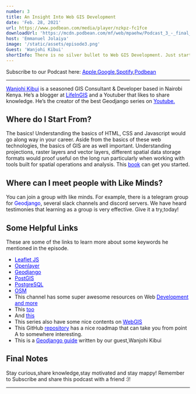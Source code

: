 ```yaml
---
number: 3
title: An Insight Into Web GIS Development
date: 'Feb. 28, 2021'
url: https://www.podbean.com/media/player/nzkpz-fc1fce
downloadUrl: 'https://mcdn.podbean.com/mf/web/mpaehw/Podcast_3_-_final_render_V2_8drn3.mp3'
host: 'Emmanuel Jolaiya'
image: '/static/assets/episode3.png'
Guest: 'Wanjohi Kibui'
shortInfo: There is no silver bullet to Web GIS Development. Just start somewhere and be consistent, it brings about improvement...
---
```

Subscribe to our Podcast here: <a target="_blank" href="https://podcasts.apple.com/ng/podcast/africa-geoconvo-podcast/id1549049632" style='color:blue;'>Apple</a>,<a target="_blank" href="https://www.google.com/podcasts?feed=aHR0cHM6Ly9mZWVkLnBvZGJlYW4uY29tL2FmcmljYWdlb2NvbnZvL2ZlZWQueG1s" style='color:blue;'>Google</a>,<a target="_blank" href="https://africageoconvo.podbean.com/" style='color:blue;'>Spotify</a>,<a target="_blank" href="https://africageoconvo.podbean.com/" style='color:blue;'>Podbean</a>
<hr>


 <a href="https://twitter.com/wanjohikibui" target="_blank"  style='color:blue;'>Wanjohi Kibui</a> is a seasoned GIS Consultant & Developer based in Nairobi Kenya. He’s a blogger at <a href="https://lifeingis.com" target="_blank"  style='color:blue;'>LifeInGIS</a> and a Youtuber that likes to share knowledge. He’s the creator of the best Geodjango series on <a href="https://youtube.com/watch?v=QiLO3MQxvds&list=PL7amXK4vKqATa_KrfQ3_tEF_ywAgAqWeJ" target="_blank"  style='color:blue;'>Youtube.</a>


<h2>Where do I Start From?</h2>
 
The basics!  Understanding the basics of HTML, CSS and Javascript would go along way in your career. Aside from the basics of these web technologies, the basics of GIS are as well important. Understanding projections, raster layers and vector layers, different spatial data storage formats would proof useful on the long run particularly when working with tools built for spatial operations and analysis. This <a href="https://www.amazon.com/GIS-Fundamentals-Geographic-Information-Systems/dp/1593995520" style='color:blue;' target="_blank">book</a> can get you started.

<h2>Where can I meet people with Like Minds?</h2>

You can join a group with like minds. For example, there is a telegram group for <a style='color:blue;' herf="https://t.me/joinchat/D6VfOBIfhHh4i8yZ19sqbQ" target="_blank">Geodjango</a>, several slack channels and discord servers. We have heard testimonies that learning as a group is very effective. Give it a try,today!

<h2>Some Helpful Links</h2>

<p>These are some of the links to learn more about some keywords he mentioned in the episode.</p>

<ul>

<li><a href="https://leafletjs.com" target="_blank" style='color:blue;'>Leaflet JS</a></li>
<li><a href="https://openlayers.org" target="_blank" style='color:blue;'>Openlayer</a></li>
<li><a href="https://docs.djangoproject.com/en/3.1/ref/contrib/gis/" target="_blank" style='color:blue;'>Geodjango</a></li>
<li><a href="https://postgis.net" target="_blank" style='color:blue;'>PostGIS</a></li>
<li><a href="https://postgresql.org" target="_blank" style='color:blue;'>PostgreSQL</a></li>
<li><a href="https://openstreetmap.org" target="_blank" style='color:blue;'>OSM</a></li>
<li>This channel has some super awesome resources on Web <a href="https://www.youtube.com/user/TechGuyWeb" target="_blank" style='color:blue;'>Development and more</a></li>
<li>This <a href="https://www.youtube.com/channel/UCCV3Wo1EDp--JZTwf0TcFpg" target="_blank" style='color:blue;'>too</a></li>
<li>And <a href="https://www.youtube.com/channel/UCgPD1Xxjc5D_x6hpH6R2urA" target="_blank" style='color:blue;'>this</a></li>
<li>This series also have some nice contents on <a href="https://jeafreezy.hashnode.dev" target="_blank" style='color:blue;'>WebGIS</a></li>
<li>This GitHub <a href="https://github.com/petedannemann/gis-programming-roadmap" target="_blank" style='color:blue;'> repository</a> has a nice roadmap that can take you from point A to somewhere interesting.</li>
<li>This is a <a href="https://www.lifeingis.com/geodjango-tutorial-guide/" target="_blank" style='color:blue;'>Geodjango guide</a> written by our guest,Wanjohi Kibui</li>

</ul>

<h2>Final Notes</h2>

Stay curious,share knowledge,stay motivated and stay mappy! Remember to Subscribe and share this podcast with a friend :)!

<hr>

